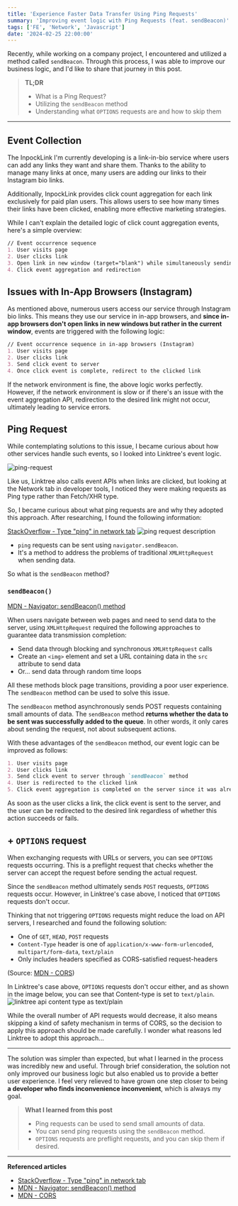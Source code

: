 ```yaml
---
title: 'Experience Faster Data Transfer Using Ping Requests'
summary: 'Improving event logic with Ping Requests (feat. sendBeacon)'
tags: ['FE', 'Network', 'Javascript']
date: '2024-02-25 22:00:00'
---
```


Recently, while working on a company project, I encountered and utilized a method called `sendBeacon`.
Through this process, I was able to improve our business logic, and I'd like to share that journey in this post.

> **TL;DR**
> - What is a Ping Request?
> - Utilizing the `sendBeacon` method
> - Understanding what `OPTIONS` requests are and how to skip them

---
## Event Collection
The InpockLink I'm currently developing is a link-in-bio service where users can add any links they want and share them. Thanks to the ability to manage many links at once, many users are adding our links to their Instagram bio links.

Additionally, InpockLink provides click count aggregation for each link exclusively for paid plan users. This allows users to see how many times their links have been clicked, enabling more effective marketing strategies.

While I can't explain the detailed logic of click count aggregation events, here's a simple overview:
```markdown
// Event occurrence sequence
1. User visits page
2. User clicks link
3. Open link in new window (target="blank") while simultaneously sending click event to server
4. Click event aggregation and redirection
```

## Issues with In-App Browsers (Instagram)
As mentioned above, numerous users access our service through Instagram bio links.
This means they use our service in in-app browsers, and **since in-app browsers don't open links in new windows but rather in the current window**, events are triggered with the following logic:

```markdown
// Event occurrence sequence in in-app browsers (Instagram)
1. User visits page
2. User clicks link
3. Send click event to server
4. Once click event is complete, redirect to the clicked link
```

If the network environment is fine, the above logic works perfectly. However, if the network environment is slow or if there's an issue with the event aggregation API, redirection to the desired link might not occur, ultimately leading to service errors.

## Ping Request
While contemplating solutions to this issue, I became curious about how other services handle such events, so I looked into Linktree's event logic.

![ping-request](https://github.com/gouz7514/hotdog-log/assets/41367134/5f311ce9-b716-4699-b914-c2c197d142e0)

Like us, Linktree also calls event APIs when links are clicked, but looking at the Network tab in developer tools, I noticed they were making requests as Ping type rather than Fetch/XHR type.

So, I became curious about what ping requests are and why they adopted this approach. After researching, I found the following information:

[StackOverflow - Type "ping" in network tab](https://stackoverflow.com/questions/75666416/type-ping-in-network-tab)
![ping request description](https://github.com/gouz7514/hotdog-log/assets/41367134/a9701cef-cc59-4f23-9a2d-f94a009939b1)

- `ping` requests can be sent using `navigator.sendBeacon`.
- It's a method to address the problems of traditional `XMLHttpRequest` when sending data.

So what is the `sendBeacon` method?

### `sendBeacon()`
[MDN - Navigator: sendBeacon() method](https://developer.mozilla.org/en-US/docs/Web/API/Navigator/sendBeacon)

When users navigate between web pages and need to send data to the server, using `XMLHttpRequest` required the following approaches to guarantee data transmission completion:
- Send data through blocking and synchronous `XMLHttpRequest` calls
- Create an `<img>` element and set a URL containing data in the `src` attribute to send data
- Or... send data through random time loops

All these methods block page transitions, providing a poor user experience.
The `sendBeacon` method can be used to solve this issue.

The `sendBeacon` method asynchronously sends POST requests containing small amounts of data.
The `sendBeacon` method **returns whether the data to be sent was successfully added to the queue**. In other words, it only cares about sending the request, not about subsequent actions.

With these advantages of the `sendBeacon` method, our event logic can be improved as follows:
```markdown
1. User visits page
2. User clicks link
3. Send click event to server through `sendBeacon` method
4. User is redirected to the clicked link
5. Click event aggregation is completed on the server since it was already sent
```

As soon as the user clicks a link, the click event is sent to the server, and the user can be redirected to the desired link regardless of whether this action succeeds or fails.

## + `OPTIONS` request
When exchanging requests with URLs or servers, you can see `OPTIONS` requests occurring.
This is a preflight request that checks whether the server can accept the request before sending the actual request.

Since the `sendBeacon` method ultimately sends `POST` requests, `OPTIONS` requests occur. However, in Linktree's case above, I noticed that `OPTIONS` requests don't occur.

Thinking that not triggering `OPTIONS` requests might reduce the load on API servers, I researched and found the following solution:
- One of `GET`, `HEAD`, `POST` requests
- `Content-Type` header is one of `application/x-www-form-urlencoded`, `multipart/form-data`, `text/plain`
- Only includes headers specified as CORS-satisfied request-headers

(Source: [MDN - CORS](https://developer.mozilla.org/en-US/docs/Web/HTTP/CORS#simple_requests))

In Linktree's case above, `OPTIONS` requests don't occur either, and as shown in the image below, you can see that Content-type is set to `text/plain`.
![linktree api content type as text/plain](https://github.com/gouz7514/hotdog-log/assets/41367134/0b5dc006-6c61-4f69-8962-0772cc290d45)

While the overall number of API requests would decrease, it also means skipping a kind of safety mechanism in terms of CORS, so the decision to apply this approach should be made carefully. I wonder what reasons led Linktree to adopt this approach...

---
The solution was simpler than expected, but what I learned in the process was incredibly new and useful. Through brief consideration, the solution not only improved our business logic but also enabled us to provide a better user experience. I feel very relieved to have grown one step closer to being **a developer who finds inconvenience inconvenient**, which is always my goal.

> **What I learned from this post**
> - Ping requests can be used to send small amounts of data.
> - You can send ping requests using the `sendBeacon` method.
> - `OPTIONS` requests are preflight requests, and you can skip them if desired.

---
**Referenced articles**
- [StackOverflow - Type "ping" in network tab](https://stackoverflow.com/questions/75666416/type-ping-in-network-tab)
- [MDN - Navigator: sendBeacon() method](https://developer.mozilla.org/en-US/docs/Web/API/Navigator/sendBeacon)
- [MDN - CORS](https://developer.mozilla.org/en-US/docs/Web/HTTP/CORS#simple_requests)